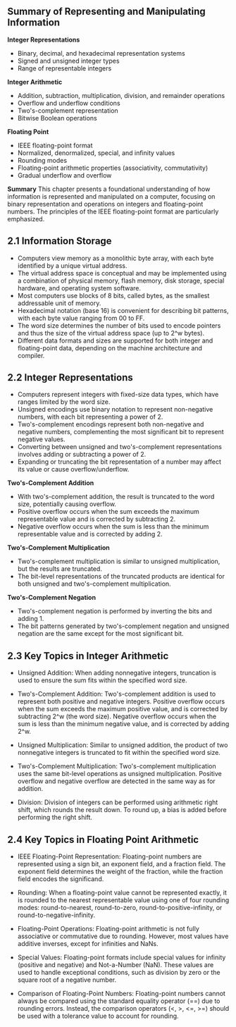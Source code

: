 ## Summary of Representing and Manipulating Information


**Integer Representations**
* Binary, decimal, and hexadecimal representation systems
* Signed and unsigned integer types
* Range of representable integers

**Integer Arithmetic**
* Addition, subtraction, multiplication, division, and remainder operations
* Overflow and underflow conditions
* Two's-complement representation
* Bitwise Boolean operations

**Floating Point**
* IEEE floating-point format
* Normalized, denormalized, special, and infinity values
* Rounding modes
* Floating-point arithmetic properties (associativity, commutativity)
* Gradual underflow and overflow

**Summary**
This chapter presents a foundational understanding of how information is represented and manipulated on a computer, focusing on binary representation and operations on integers and floating-point numbers. The principles of the IEEE floating-point format are particularly emphasized.

## 2.1 **Information Storage**

* Computers view memory as a monolithic byte array, with each byte identified by a unique virtual address.
* The virtual address space is conceptual and may be implemented using a combination of physical memory, flash memory, disk storage, special hardware, and operating system software.
* Most computers use blocks of 8 bits, called bytes, as the smallest addressable unit of memory.
* Hexadecimal notation (base 16) is convenient for describing bit patterns, with each byte value ranging from 00 to FF.
* The word size determines the number of bits used to encode pointers and thus the size of the virtual address space (up to 2^w bytes).
* Different data formats and sizes are supported for both integer and floating-point data, depending on the machine architecture and compiler.

## 2.2 **Integer Representations**

* Computers represent integers with fixed-size data types, which have ranges limited by the word size.
* Unsigned encodings use binary notation to represent non-negative numbers, with each bit representing a power of 2.
* Two's-complement encodings represent both non-negative and negative numbers, complementing the most significant bit to represent negative values.
* Converting between unsigned and two's-complement representations involves adding or subtracting a power of 2.
* Expanding or truncating the bit representation of a number may affect its value or cause overflow/underflow.

**Two's-Complement Addition**

* With two's-complement addition, the result is truncated to the word size, potentially causing overflow.
* Positive overflow occurs when the sum exceeds the maximum representable value and is corrected by subtracting 2.
* Negative overflow occurs when the sum is less than the minimum representable value and is corrected by adding 2.

**Two's-Complement Multiplication**

* Two's-complement multiplication is similar to unsigned multiplication, but the results are truncated.
* The bit-level representations of the truncated products are identical for both unsigned and two's-complement multiplication.

**Two's-Complement Negation**

* Two's-complement negation is performed by inverting the bits and adding 1.
* The bit patterns generated by two's-complement negation and unsigned negation are the same except for the most significant bit.
  
## 2.3 **Key Topics in Integer Arithmetic**

* Unsigned Addition: When adding nonnegative integers, truncation is used to ensure the sum fits within the specified word size.

* Two's-Complement Addition: Two's-complement addition is used to represent both positive and negative integers. Positive overflow occurs when the sum exceeds the maximum positive value, and is corrected by subtracting 2^w (the word size). Negative overflow occurs when the sum is less than the minimum negative value, and is corrected by adding 2^w.

* Unsigned Multiplication: Similar to unsigned addition, the product of two nonnegative integers is truncated to fit within the specified word size.

* Two's-Complement Multiplication: Two's-complement multiplication uses the same bit-level operations as unsigned multiplication. Positive overflow and negative overflow are detected in the same way as for addition.

* Division: Division of integers can be performed using arithmetic right shift, which rounds the result down. To round up, a bias is added before performing the right shift.
## 2.4 **Key Topics in Floating Point Arithmetic**

* IEEE Floating-Point Representation: Floating-point numbers are represented using a sign bit, an exponent field, and a fraction field. The exponent field determines the weight of the fraction, while the fraction field encodes the significand.

* Rounding: When a floating-point value cannot be represented exactly, it is rounded to the nearest representable value using one of four rounding modes: round-to-nearest, round-to-zero, round-to-positive-infinity, or round-to-negative-infinity.

* Floating-Point Operations: Floating-point arithmetic is not fully associative or commutative due to rounding. However, most values have additive inverses, except for infinities and NaNs.

* Special Values: Floating-point formats include special values for infinity (positive and negative) and Not-a-Number (NaN). These values are used to handle exceptional conditions, such as division by zero or the square root of a negative number.

* Comparison of Floating-Point Numbers: Floating-point numbers cannot always be compared using the standard equality operator (==) due to rounding errors. Instead, the comparison operators (<, >, <=, >=) should be used with a tolerance value to account for rounding.
